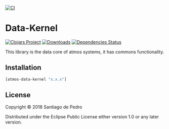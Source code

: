 [![CI](https://github.com/AtmosSystem/Data-Kernel/actions/workflows/release.yml/badge.svg)](https://github.com/AtmosSystem/Data-Kernel/actions/workflows/release.yml)

# Data-Kernel

[![Clojars Project](https://img.shields.io/clojars/v/org.clojars.atmos-system/atmos-data-kernel.svg)](https://clojars.org/org.clojars.atmos-system/atmos-data-kernel)
[![Downloads](https://versions.deps.co/AtmosSystem/Data-Kernel/downloads.svg)](https://versions.deps.co/AtmosSystem/Data-Kernel)
[![Dependencies Status](https://versions.deps.co/AtmosSystem/Data-Kernel/status.svg)](https://versions.deps.co/AtmosSystem/Data-Kernel)

This library is the data core of atmos systems, it has commons functionality.

## Installation

```clojure
[atmos-data-kernel "x.x.x"]
```

## License

Copyright © 2018 Santiago de Pedro

Distributed under the Eclipse Public License either version 1.0 or  any later version.
